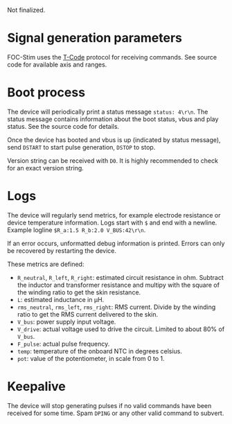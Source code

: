 Not finalized.

# Signal generation parameters

FOC-Stim uses the [T-Code](https://github.com/multiaxis/TCode-Specification) protocol for receiving commands. See source code for available axis and ranges.

# Boot process

The device will periodically print a status message `status: 4\r\n`. The status message contains information about the boot status, vbus and play status. See the source code for details.

Once the device has booted and vbus is up (indicated by status message), send `DSTART` to start pulse generation, `DSTOP` to stop.

Version string can be received with `D0`. It is highly recommended to check for an exact version string.

# Logs

The device will regularly send metrics, for example electrode resistance or device temperature information. Logs start with `$` and end with a newline. Example logline `$R_a:1.5 R_b:2.0 V_BUS:42\r\n`.

If an error occurs, unformatted debug information is printed. Errors can only be recovered by restarting the device.

These metrics are defined:

* `R_neutral`, `R_left`, `R_right`: estimated circuit resistance in ohm. Subtract the inductor and transformer resistance and multipy with the square of the winding ratio to get the skin resistance.
* `L`: estimated inductance in µH.
* `rms_neutral`, `rms_left`, `rms_right`: RMS current. Divide by the winding ratio to get the RMS current delivered to the skin.
* `V_bus`: power supply input voltage.
* `V_drive`: actual voltage used to drive the circuit. Limited to about 80% of `V_bus`.
* `F_pulse`: actual pulse frequency.
* `temp`: temperature of the onboard NTC in degrees celsius.
* `pot`: value of the potentiometer, in scale from 0 to 1.


# Keepalive

The device will stop generating pulses if no valid commands have been received for some time. Spam `DPING` or any other valid command to subvert.

